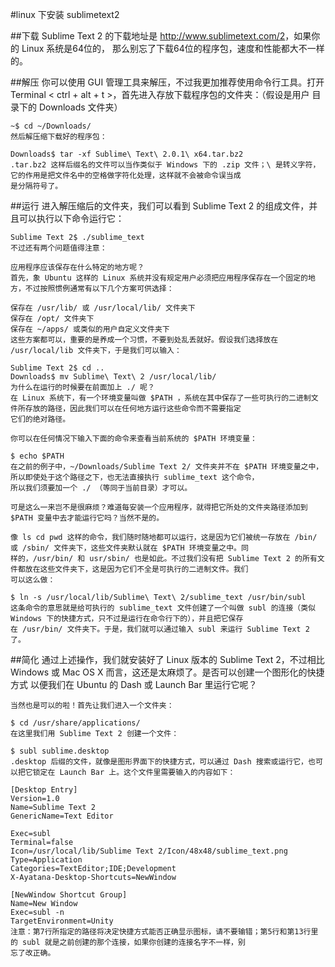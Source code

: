 #linux 下安装 sublimetext2 

##下载
	Sublime Text 2 的下载地址是 <a href="http://www.sublimetext.com/2">http://www.sublimetext.com/2</a>，如果你的 Linux 系统是64位的，
	那么别忘了下载64位的程序包，速度和性能都大不一样的。

##解压
	你可以使用 GUI 管理工具来解压，不过我更加推荐使用命令行工具。打开 Terminal < ctrl + alt + t >，首先进入存放下载程序包的文件夹：（假设是用户
	目录下的 Downloads 文件夹）

	~$ cd ~/Downloads/
	然后解压缩下载好的程序包：

	Downloads$ tar -xf Sublime\ Text\ 2.0.1\ x64.tar.bz2
	.tar.bz2 这样后缀名的文件可以当作类似于 Windows 下的 .zip 文件；\ 是转义字符，它的作用是把文件名中的空格做字符化处理，这样就不会被命令误当成
	是分隔符号了。

##运行
	进入解压缩后的文件夹，我们可以看到 Sublime Text 2 的组成文件，并且可以执行以下命令运行它：

	Sublime Text 2$ ./sublime_text
	不过还有两个问题值得注意：

	应用程序应该保存在什么特定的地方呢？
	首先，象 Ubuntu 这样的 Linux 系统并没有规定用户必须把应用程序保存在一个固定的地方，不过按照惯例通常有以下几个方案可供选择：

	保存在 /usr/lib/ 或 /usr/local/lib/ 文件夹下
	保存在 /opt/ 文件夹下
	保存在 ~/apps/ 或类似的用户自定义文件夹下
	这些方案都可以，重要的是养成一个习惯，不要到处乱丢就好。假设我们选择放在 /usr/local/lib 文件夹下，于是我们可以输入：

	Sublime Text 2$ cd ..
	Downloads$ mv Sublime\ Text\ 2 /usr/local/lib/
	为什么在运行的时候要在前面加上 ./ 呢？
	在 Linux 系统下，有一个环境变量叫做 $PATH ，系统在其中保存了一些可执行的二进制文件所存放的路径，因此我们可以在任何地方运行这些命令而不需要指定
	它们的绝对路径。

	你可以在任何情况下输入下面的命令来查看当前系统的 $PATH 环境变量：

	$ echo $PATH
	在之前的例子中，~/Downloads/Sublime Text 2/ 文件夹并不在 $PATH 环境变量之中，所以即使处于这个路径之下，也无法直接执行 sublime_text 这个命令，
	所以我们须要加一个 ./ （等同于当前目录）才可以。

	可是这么一来岂不是很麻烦？难道每安装一个应用程序，就得把它所处的文件夹路径添加到 $PATH 变量中去才能运行它吗？当然不是的。

	像 ls cd pwd 这样的命令，我们随时随地都可以运行，这是因为它们被统一存放在 /bin/ 或 /sbin/ 文件夹下，这些文件夹默认就在 $PATH 环境变量之中。同
	样的，/usr/bin/ 和 usr/sbin/ 也是如此。不过我们没有把 Sublime Text 2 的所有文件都放在这些文件夹下，这是因为它们不全是可执行的二进制文件。我们
	可以这么做：

	$ ln -s /usr/local/lib/Sublime\ Text\ 2/sublime_text /usr/bin/subl
	这条命令的意思就是给可执行的 sublime_text 文件创建了一个叫做 subl 的连接（类似 Windows 下的快捷方式，只不过是运行在命令行下的），并且把它保存
	在 /usr/bin/ 文件夹下。于是，我们就可以通过输入 subl 来运行 Sublime Text 2 了。

##简化
	通过上述操作，我们就安装好了 Linux 版本的 Sublime Text 2，不过相比 Windows 或 Mac OS X 而言，这还是太麻烦了。是否可以创建一个图形化的快捷方式
	以便我们在 Ubuntu 的 Dash 或 Launch Bar 里运行它呢？

	当然也是可以的啦！首先让我们进入一个文件夹：

	$ cd /usr/share/applications/
	在这里我们用 Sublime Text 2 创建一个文件：

	$ subl sublime.desktop
	.desktop 后缀的文件，就像是图形界面下的快捷方式，可以通过 Dash 搜索或运行它，也可以把它锁定在 Launch Bar 上。这个文件里需要输入的内容如下：

	[Desktop Entry]
	Version=1.0
	Name=Sublime Text 2
	GenericName=Text Editor

	Exec=subl
	Terminal=false
	Icon=/usr/local/lib/Sublime Text 2/Icon/48x48/sublime_text.png
	Type=Application
	Categories=TextEditor;IDE;Development
	X-Ayatana-Desktop-Shortcuts=NewWindow

	[NewWindow Shortcut Group]
	Name=New Window
	Exec=subl -n
	TargetEnvironment=Unity
	注意：第7行所指定的路径将决定快捷方式能否正确显示图标，请不要输错；第5行和第13行里的 subl 就是之前创建的那个连接，如果你创建的连接名字不一样，别
	忘了改正确。

